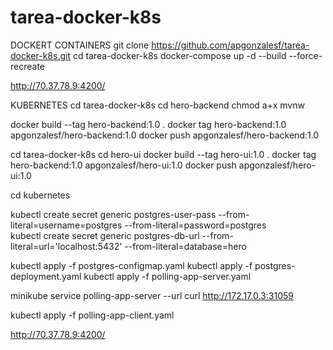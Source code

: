 # tarea-docker-k8s

DOCKERT CONTAINERS
git clone https://github.com/apgonzalesf/tarea-docker-k8s.git
cd tarea-docker-k8s
docker-compose up -d --build --force-recreate


http://70.37.78.9:4200/


KUBERNETES
cd tarea-docker-k8s
cd hero-backend
chmod a+x mvnw

docker build --tag hero-backend:1.0 .
docker tag hero-backend:1.0 apgonzalesf/hero-backend:1.0
docker push apgonzalesf/hero-backend:1.0

cd tarea-docker-k8s
cd hero-ui
docker build --tag hero-ui:1.0 .
docker tag hero-backend:1.0 apgonzalesf/hero-ui:1.0
docker push apgonzalesf/hero-ui:1.0


cd kubernetes
 
kubectl create secret generic postgres-user-pass --from-literal=username=postgres --from-literal=password=postgres   
kubectl create secret generic postgres-db-url --from-literal=url='localhost:5432' --from-literal=database=hero

kubectl apply -f postgres-configmap.yaml
kubectl apply -f postgres-deployment.yaml
kubectl apply -f polling-app-server.yaml

minikube service polling-app-server --url
curl http://172.17.0.3:31059


kubectl apply -f polling-app-client.yaml


http://70.37.78.9:4200/